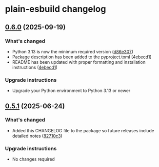 # plain-esbuild changelog

## [0.6.0](https://github.com/dropseed/plain/releases/plain-esbuild@0.6.0) (2025-09-19)

### What's changed

- Python 3.13 is now the minimum required version ([d86e307](https://github.com/dropseed/plain/commit/d86e307efb0d5e8f5001efccede4d58d0e26bfea))
- Package description has been added to the pyproject.toml ([4ebecd1](https://github.com/dropseed/plain/commit/4ebecd1856f96afc09a2ad6887224ae94b1a7395))
- README has been updated with proper formatting and installation instructions ([4ebecd1](https://github.com/dropseed/plain/commit/4ebecd1856f96afc09a2ad6887224ae94b1a7395))

### Upgrade instructions

- Upgrade your Python environment to Python 3.13 or newer

## [0.5.1](https://github.com/dropseed/plain/releases/plain-esbuild@0.5.1) (2025-06-24)

### What's changed

- Added this CHANGELOG file to the package so future releases include detailed notes ([82710c3](https://github.com/dropseed/plain/commit/82710c3c8300))

### Upgrade instructions

- No changes required
